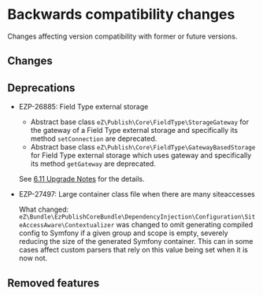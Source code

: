# Backwards compatibility changes

Changes affecting version compatibility with former or future versions.

## Changes

## Deprecations

- EZP-26885: Field Type external storage
  - Abstract base class `eZ\Publish\Core\FieldType\StorageGateway` for the gateway of a Field Type
    external storage and specifically its method `setConnection` are deprecated.
  - Abstract base class `eZ\Publish\Core\FieldType\GatewayBasedStorage` for Field Type external storage
    which uses gateway and specifically its method `getGateway` are deprecated.

  See [6.11 Upgrade Notes](../upgrade/6.11.md) for the details.

- EZP-27497: Large container class file when there are many siteaccesses

  What changed: `eZ\Bundle\EzPublishCoreBundle\DependencyInjection\Configuration\SiteAccessAware\Contextualizer` was changed to omit generating compiled config to Symfony if a given group and scope is empty, severely reducing the size of the generated Symfony container. This can in some cases affect custom parsers that rely on this value being set when it is now not.

## Removed features
